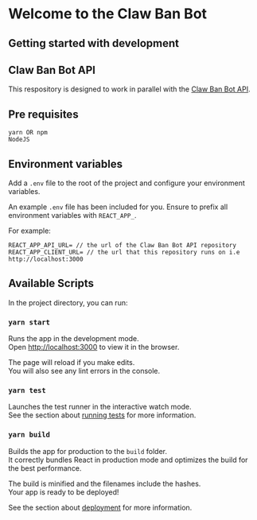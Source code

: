 # Welcome to the Claw Ban Bot



## Getting started with development

## Claw Ban Bot API

This respository is designed to work in parallel with the [Claw Ban Bot API](https://github.com/ClawBanBot/api).

## Pre requisites

```
yarn OR npm
NodeJS
```

## Environment variables

Add a `.env` file to the root of the project and configure your environment variables.

An example `.env` file has been included for you. Ensure to prefix all environment variables with `REACT_APP_`.

For example:

```
REACT_APP_API_URL= // the url of the Claw Ban Bot API repository
REACT_APP_CLIENT_URL= // the url that this repository runs on i.e http://localhost:3000
```


## Available Scripts

In the project directory, you can run:

### `yarn start`

Runs the app in the development mode.\
Open [http://localhost:3000](http://localhost:3000) to view it in the browser.

The page will reload if you make edits.\
You will also see any lint errors in the console.

### `yarn test`

Launches the test runner in the interactive watch mode.\
See the section about [running tests](https://facebook.github.io/create-react-app/docs/running-tests) for more information.

### `yarn build`

Builds the app for production to the `build` folder.\
It correctly bundles React in production mode and optimizes the build for the best performance.

The build is minified and the filenames include the hashes.\
Your app is ready to be deployed!

See the section about [deployment](https://facebook.github.io/create-react-app/docs/deployment) for more information.

